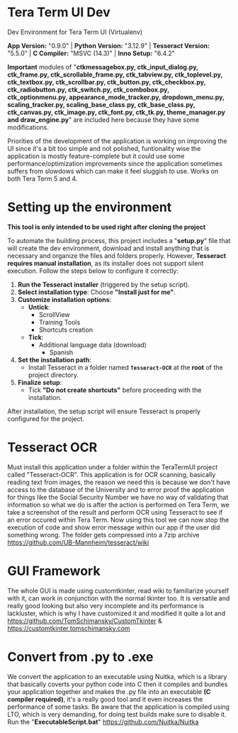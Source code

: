 # Tera Term UI Dev
Dev Environment for Tera Term UI (Virtualenv)

**App Version:** "0.9.0" | **Python Version:** "3.12.9" | **Tesseract Version:** "5.5.0" | **C Compiler:** "MSVC (14.3)" | **Inno Setup:** "6.4.2"

**Important** modules of "**ctkmessagebox.py, ctk_input_dialog.py, ctk_frame.py, ctk_scrollable_frame.py, ctk_tabview.py, ctk_toplevel.py,
ctk_textbox.py, ctk_scrollbar.py, ctk_button.py, ctk_checkbox.py, ctk_radiobutton.py, ctk_switch.py, ctk_combobox.py, ctk_optionmenu.py, 
appearance_mode_tracker.py, dropdown_menu.py, scaling_tracker.py, scaling_base_class.py, ctk_base_class.py, ctk_canvas.py, 
ctk_image.py, ctk_font.py, ctk_tk.py, theme_manager.py and draw_engine.py**" 
are included here because they have some modifications.

Priorities of the development of the application is working on improving the UI since it's a bit too simple and not polished,
funtionality wise the application is mostly feature-complete but it could use some performance/optimization improvements since
the application sometimes suffers from slowdows which can make it feel sluggish to use. Works on both Tera Term 5 and 4.

# Setting up the environment
**This tool is only intended to be used right after cloning the project**

To automate the building process, this project includes a "**setup.py**" file that will create the dev environment, download and install anything that is necessary 
and organize the files and folders properly. However, **Tesseract requires manual installation**, as its installer does not support silent execution. Follow the steps below to configure it correctly:

1. **Run the Tesseract installer** (triggered by the setup script).
2. **Select installation type**: Choose **"Install just for me"**.
3. **Customize installation options**:
   - **Untick**:
     - ScrollView
     - Training Tools
     - Shortcuts creation
   - **Tick**:
     - Additional language data (download)
       - Spanish
4. **Set the installation path**:
   - Install Tesseract in a folder named **`Tesseract-OCR`** at the **root** of the project directory.
5. **Finalize setup**:
   - Tick **"Do not create shortcuts"** before proceeding with the installation.

After installation, the setup script will ensure Tesseract is properly configured for the project.

# Tesseract OCR
Must install this application under a folder within the TeraTermUI project called "Tesseract-OCR".
This application is for OCR scanning, basically reading text from images, the reason we need this is
because we don't have access to the database of the University and to error proof the application for things like
the Social Security Number we have no way of validating that information so what we do is after the action is performed on Tera Term,
we take a screenshot of the result and perform OCR using Tesseract to see if an error occured within Tera Term. 
Now using this tool we can now stop the execution of code and show error message within our app if the user did something wrong. 
The folder gets compressed into a 7zip archive
https://github.com/UB-Mannheim/tesseract/wiki

# GUI Framework
The whole GUI is made using customtkinter, read wiki to familiarize yourself with it, can work in conjunction with the normal tkinter too.
It is versatile and really good looking but also very incomplete and its performance is lackluster, which is why I have customized it and modified it quite a lot and
https://github.com/TomSchimansky/CustomTkinter & https://customtkinter.tomschimansky.com
      
# Convert from .py to .exe
We convert the application to an executable using Nuitka, which is a library that basically coverts your python code into C then it compiles and bundles your application together
and makes the .py file into an executable **(C compiler required)**, it's a really good tool and it even increases the performance of some tasks. Be aware that the application is compiled using LTO, 
which is very demanding, for doing test builds make sure to disable it. Run the "**ExecutableScript.bat**" https://github.com/Nuitka/Nuitka 
